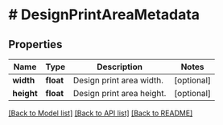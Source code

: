 # # DesignPrintAreaMetadata

## Properties

Name | Type | Description | Notes
------------ | ------------- | ------------- | -------------
**width** | **float** | Design print area width. | [optional]
**height** | **float** | Design print area height. | [optional]

[[Back to Model list]](../../README.md#models) [[Back to API list]](../../README.md#endpoints) [[Back to README]](../../README.md)
